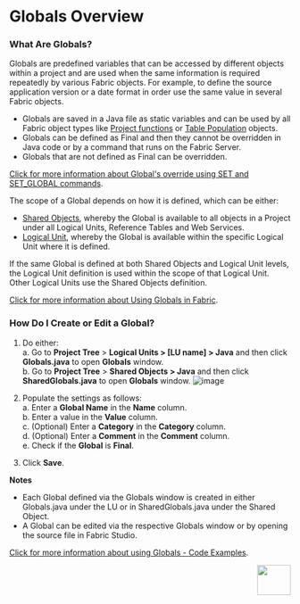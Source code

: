 # Globals Overview

### What Are Globals?
Globals are predefined variables that can be accessed by different objects within a project and are used when the same information is required repeatedly by various Fabric objects. For example, to define the source application version or a date format in order use the same value in several Fabric objects. 
* Globals are saved in a Java file as static variables and can be used by all Fabric object types like [Project functions](https://github.com/k2view-academy/K2View-Academy/blob/3ecdb4c58cf1eac320138b514c8399aa895d02ee/articles/07_table_population/08_project_functions.md) or [Table Population](https://github.com/k2view-academy/K2View-Academy/blob/3ecdb4c58cf1eac320138b514c8399aa895d02ee/articles/07_table_population/01_table_population_overview.md) objects.
* Globals can be defined as Final and then they cannot be overridden in Java code or by a command that runs on the Fabric Server.
* Globals that are not defined as Final can be overridden.

[Click for more information about Global's override using SET and SET_GLOBAL commands](https://github.com/k2view-academy/K2View-Academy/blob/master/articles/08_globals/03_set_globals.md).

The scope of a Global depends on how it is defined, which can be either:
* [Shared Objects](https://github.com/k2view-academy/K2View-Academy/blob/master/articles/04_fabric_studio/12_shared_objects.md), whereby the Global is available to all objects in a Project under all Logical Units, Reference Tables and Web Services.
* [Logical Unit](https://github.com/k2view-academy/K2View-Academy/wiki/Logical-Units-Overview), whereby the Global is available within the specific Logical Unit where it is defined.

If the same Global is defined at both Shared Objects and Logical Unit levels, the Logical Unit definition is used within the scope of that Logical Unit. Other Logical Units use the Shared Objects definition.

[Click for more information about Using Globals in Fabric](https://github.com/k2view-academy/K2View-Academy/blob/master/articles/08_globals/02_globals_use_cases.md).

### How Do I Create or Edit a Global?
1. Do either:\
    a. Go to **Project Tree** > **Logical Units > [LU name] > Java** and then click **Globals.java** to open 
    **Globals** window. \
    b. Go to **Project Tree** > **Shared Objects > Java** and then click **SharedGlobals.java** to open 
    **Globals** window. 
![image](https://github.com/k2view-academy/K2View-Academy/blob/master/articles/08_globals/images/08_01_01%20Globals%20window.png)

2. Populate the settings as follows:\
  a.	Enter a **Global Name** in the **Name** column.\
  b.	Enter a value in the **Value** column.\
  c.	(Optional) Enter a **Category** in the **Category** column.\
  d.	(Optional) Enter a **Comment** in the **Comment** column.\
  e.	Check if the **Global** is **Final**.

3. Click **Save**.

**Notes**
* Each Global defined via the Globals window is created in either Globals.java under the LU or in SharedGlobals.java under the Shared Object. 
* A Global can be edited via the respective Globals window or by opening the source file in Fabric Studio. 

[Click for more information about using Globals - Code Examples](https://github.com/k2view-academy/K2View-Academy/blob/master/articles/08_globals/04_globals_code_examples.md).


[<img align="right" width="60" height="54" src="https://github.com/k2view-academy/K2View-Academy/blob/master/articles/images/Next.png">](https://github.com/k2view-academy/K2View-Academy/blob/master/articles/08_globals/02_globals_use_cases.md)
